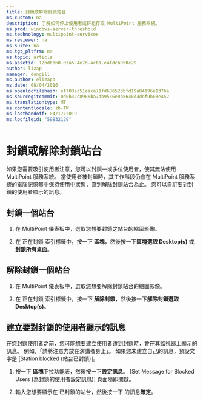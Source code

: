 ```yaml
---
title: 封鎖或解除封鎖站台
ms.custom: na
description: 了解如何停止使用者或群組存取 MultiPoint 服務系統。
ms.prod: windows-server-threshold
ms.technology: multipoint-services
ms.reviewer: na
ms.suite: na
ms.tgt_pltfrm: na
ms.topic: article
ms.assetid: 12bdbb60-03a5-4e7d-acb1-e4fdcb950c29
author: lizap
manager: dongill
ms.author: elizapo
ms.date: 08/04/2016
ms.openlocfilehash: ef783ac51eaca71fd686523bfd19a84196e137ba
ms.sourcegitcommit: 0d0b32c8986ba7db9536e0b8648d4ddf9b03e452
ms.translationtype: MT
ms.contentlocale: zh-TW
ms.lasthandoff: 04/17/2019
ms.locfileid: "59832129"
---
```

# <a name="block-or-unblock-a-station"></a>封鎖或解除封鎖站台
如果您需要吸引使用者注意，您可以封鎖一或多位使用者，使其無法使用 MultiPoint 服務系統。 當使用者被封鎖時，其工作階段仍會在 MultiPoint 服務系統的電腦記憶體中保持使用中狀態，直到解除封鎖站台為止。 您可以自訂要對封鎖的使用者顯示的訊息。  
  
## <a name="to-block-a-station"></a>封鎖一個站台  
  
1.  在 MultiPoint 儀表板中，選取您想要封鎖之站台的縮圖影像。  
  
2.  在 正在封鎖 索引標籤中，按一下 **區塊**，然後按一下**區塊選取 Desktop(s)** 或**封鎖所有桌面**。  
   
## <a name="to-unblock-a-station"></a>解除封鎖一個站台  
  
1.  在 MultiPoint 儀表板中，選取您想要解除封鎖站台的縮圖影像。  
  
2.  在 正在封鎖 索引標籤中，按一下 **解除封鎖**，然後按一下**解除封鎖選取 Desktop(s)**。  
   
## <a name="create-a-message-to-display-for-blocked-users"></a>建立要對封鎖的使用者顯示的訊息  
在您封鎖使用者之前，您可能想要建立使用者遭到封鎖時，會在其監視器上顯示的訊息。 例如，「請將注意力放在演講者身上」。 如果您未建立自己的訊息，預設文字是 [Station blocked (站台已封鎖)]。  
   
1.  按一下 **區塊**下拉功能表，然後按一下**設定訊息**。 [Set Message for Blocked Users (為封鎖的使用者設定訊息)] 頁面隨即開啟。  
  
2.  輸入您想要顯示在 已封鎖的站台，然後按一下 的訊息**確定**。